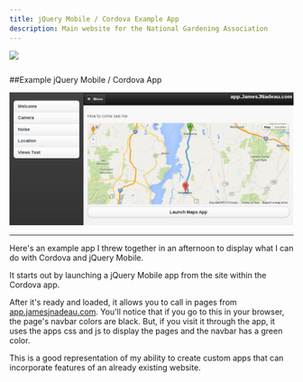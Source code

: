 ```yaml
---
title: jQuery Mobile / Cordova Example App
description: Main website for the National Gardening Association
---
```


<div>
	<a class="pull-right" href="https://play.google.com/store/apps/details?id=com.jamesjnadeau.app" target="_blank" >
		<img src="http://developer.android.com/images/brand/en_app_rgb_wo_60.png" style="margin-bottom: 10px;"/>
	</a>
</div>

##Example jQuery Mobile / Cordova App

<div>
	<img class="right content-secondary" src="/files/app.jamesjnadeau.com.png" />
</div>

***

Here's an example app I threw together in an afternoon to display what I can do with 
Cordova and jQuery Mobile. 

It starts out by launching a jQuery Mobile app from the site within the Cordova app.

After it's ready and loaded, it allows you to call in pages from <a href="http://app.jamesjnadeau.com">app.jamesjnadeau.com</a>. 
You'll notice that if you go to this in your browser, the page's navbar colors are black. But, if you visit it through
the app, it uses the apps css and js to display the pages and the navbar has a green color. 

This is a good representation of my ability to create custom apps that can incorporate features
of an already existing website.

